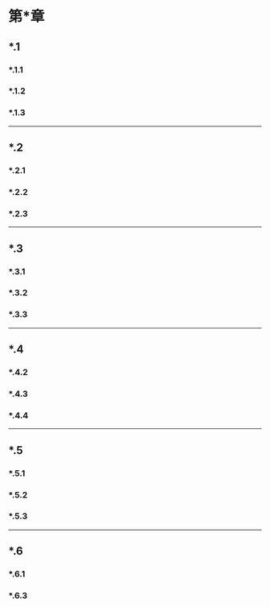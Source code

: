 # 第*章 

## *.1 

### *.1.1 


### *.1.2 


### *.1.3 

----

## *.2 

### *.2.1 


### *.2.2 


### *.2.3 

----

## *.3 

### *.3.1 


### *.3.2 


### *.3.3 

----

## *.4 


### *.4.2 


### *.4.3 


### *.4.4  

----

## *.5 

### *.5.1 


### *.5.2 


### *.5.3 

----

## *.6 

### *.6.1 


### *.6.3 


